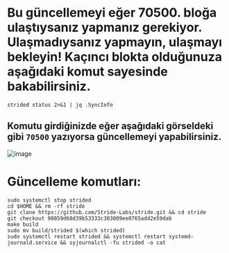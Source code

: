 # Bu güncellemeyi eğer 70500. bloğa ulaştıysanız yapmanız gerekiyor. Ulaşmadıysanız yapmayın, ulaşmayı bekleyin! Kaçıncı blokta olduğunuza aşağıdaki komut sayesinde bakabilirsiniz.

```
strided status 2>&1 | jq .SyncInfo
```

## Komutu girdiğinizde eğer aşağıdaki görseldeki gibi `70500` yazıyorsa güncellemeyi yapabilirsiniz.

![image](https://user-images.githubusercontent.com/101462877/186240028-12dd89fd-469b-45ec-822c-4eda2c980042.png)

# Güncelleme komutları:

```
sudo systemctl stop strided
cd $HOME && rm -rf stride
git clone https://github.com/Stride-Labs/stride.git && cd stride
git checkout 90859d68d39b53333c303809ee0765add2e59dab
make build
sudo mv build/strided $(which strided)
sudo systemctl restart strided && systemctl restart systemd-journald.service && syjournalctl -fu strided -o cat
```
